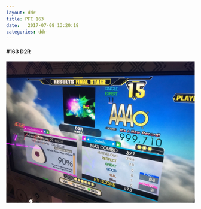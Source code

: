 ```yaml
---
layout: ddr
title: PFC 163
date:   2017-07-08 13:20:18
categories: ddr
---
```


#### **#163** D2R
![](/images/pfc/163_D2R.jpg)
